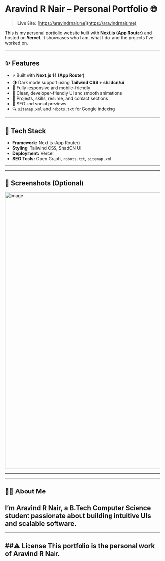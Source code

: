 # Aravind R Nair – Personal Portfolio 🌐

> **Live Site:** [https://aravindrnair.me](https://aravindrnair.me)

This is my personal portfolio website built with **Next.js (App Router)** and hosted on **Vercel**. It showcases who I am, what I do, and the projects I’ve worked on.

---

## ✨ Features

- ⚡ Built with **Next.js 14 (App Router)**
- 🌗 Dark mode support using **Tailwind CSS + shadcn/ui**
- 📱 Fully responsive and mobile-friendly
- 🎨 Clean, developer-friendly UI and smooth animations
- 📁 Projects, skills, resume, and contact sections
- 🧠 SEO and social previews 
- 🔍 `sitemap.xml` and `robots.txt` for Google indexing

---

## 📂 Tech Stack

- **Framework:** Next.js (App Router)
- **Styling:** Tailwind CSS, ShadCN UI
- **Deployment:** Vercel
- **SEO Tools:** Open Graph, `robots.txt`, `sitemap.xml`

---

---
## 📸 Screenshots (Optional)
<img width="1918" height="898" alt="image" src="https://github.com/user-attachments/assets/7976a348-dc59-4396-8aa6-6b54c87880cf" />

---
---
## 👨‍💻 About Me
I’m Aravind R Nair, a B.Tech Computer Science student passionate about building intuitive UIs and scalable software.
---
---
##⚠️ License
This portfolio is the personal work of Aravind R Nair.
---
